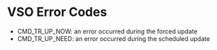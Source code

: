 # VSO Error Codes

- CMD_TR_UP_NOW: an error occurred during the forced update
- CMD_TR_UP_NEED: an error occurred during the scheduled update
